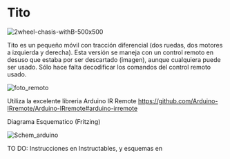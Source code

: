 # Tito

![2wheel-chasis-withB-500x500](https://github.com/ClubElectronicaVolta/Tito/assets/145802194/819d4d08-23aa-4a8d-8c6a-a484db19bf54)

Tito es un pequeño móvil con tracción diferencial (dos ruedas, dos motores a izquierda y derecha).
Esta versión se maneja con un control remoto en desuso que estaba por ser descartado (imagen), aunque cualquiera puede ser usado. Sólo hace falta decodificar los comandos del control remoto usado.

![foto_remoto](https://github.com/ClubElectronicaVolta/Tito/assets/145802194/b170562d-1ce4-42de-9145-479fd15c9341)

Utiliza la excelente libreria Arduino IR Remote
https://github.com/Arduino-IRremote/Arduino-IRremote#arduino-irremote

Diagrama Esquematico (Fritzing)

![Schem_arduino](https://github.com/ClubElectronicaVolta/Tito/assets/145802194/edde3380-f5d5-441d-b3ef-057d992188a9)

TO DO:
Instrucciones en Instructables, y esquemas en 
